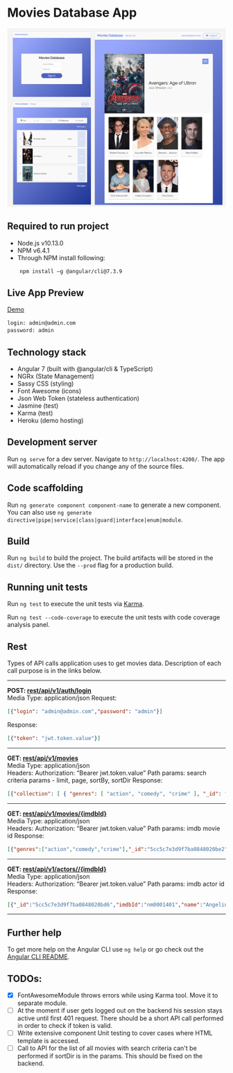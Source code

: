# Movies Database App
![picture alt](./doc/moviesapp.png?raw=true "moviesapp")

## Required to run project
* Node.js v10.13.0
* NPM v6.4.1
* Through NPM install following:
```sh
	npm install –g @angular/cli@7.3.9
```


Live App Preview
----------------------------------------------------------

[Demo](https://movie-database-app.herokuapp.com/)
```sh
login: admin@admin.com
password: admin
```

## Technology stack
* Angular 7 (built with @angular/cli & TypeScript)
* NGRx (State Management)
* Sassy CSS (styling)
* Font Awesome (icons)
* Json Web Token (stateless authentication)
* Jasmine (test)
* Karma (test)
* Heroku (demo hosting)


## Development server

Run `ng serve` for a dev server. Navigate to `http://localhost:4200/`. The app will automatically reload if you change any of the source files.

## Code scaffolding

Run `ng generate component component-name` to generate a new component. You can also use `ng generate directive|pipe|service|class|guard|interface|enum|module`.

## Build

Run `ng build` to build the project. The build artifacts will be stored in the `dist/` directory. Use the `--prod` flag for a production build.

## Running unit tests

Run `ng test` to execute the unit tests via [Karma](https://karma-runner.github.io).

Run `ng test --code-coverage` to execute the unit tests with code coverage analysis panel.

## Rest
Types of API calls application uses to get movies data.
Description of each call purpose is in the links below.
- - - -
__POST: [rest/api/v1/auth/login](https://marblejs.docs.apiary.io/#reference/authorization/login/authorize-user)__  
Media Type: application/json
Request:  
```json
[{"login": "admin@admin.com","password": "admin"}]
```
Response:  
```json
[{"token": "jwt.token.value"}]
```
- - - -
__GET: [rest/api/v1/movies](https://marblejs.docs.apiary.io/#reference/movies/movie-list/get-all-movies)__  
Media Type: application/json  
Headers: Authorization: “Bearer jwt.token.value”
Path params: search criteria params - limit, page, sortBy, sortDir
Response:  
```json
[{"collection": [ { "genres": [ "action", "comedy", "crime" ], "_id": "5cc5c7e3d9f7ba0848020be2", "imdbId": "tt0356910", "title": "Mr. & Mrs. Smith", "director": "Doug Liman", "year": 2005, "metascore": 55, "actors": [ { "imdbId": "nm0000093", "name": "Brad Pitt" }, { "imdbId": "nm0001401", "name": "Angelina Jolie" } ], "posterUrl": "https://marblejs-example.herokuapp.com/api/v1/assets/img/movies/tt0356910.jpg", "__v": 0 }, { "genres": [ "action", "adventure", "sci-fi" ], "_id": "5cc5c7e3d9f7ba0848020be5", "imdbId": "tt1228705", "title": "Iron Man 2", "director": "Jon Favreau", "year": 2010, "metascore": 57, "actors": [ { "imdbId": "nm0000375", "name": "Robert Downey Jr." }, { "imdbId": "nm0000569", "name": "Gwyneth Paltrow" } ], "posterUrl": "https://marblejs-example.herokuapp.com/api/v1/assets/img/movies/tt1228705.jpg", "__v": 0 }, { "genres": [ "action", "adventure", "crime" ], "_id": "5cc5c7e3d9f7ba0848020be3", "imdbId": "tt0988045", "title": "Sherlock Holmes", "director": "Guy Ritchie", "year": 2009, "metascore": 57, "actors": [ { "imdbId": "nm0000375", "name": "Robert Downey Jr." } ], "posterUrl": "https://marblejs-example.herokuapp.com/api/v1/assets/img/movies/tt0988045.jpg", "__v": 0 } ], "total": 11}]
```
- - - -
__GET: [rest/api/v1/movies/{imdbId}](https://marblejs.docs.apiary.io/reference/movies/movie/get-single-movie)__  
Media Type: application/json  
Headers: Authorization: “Bearer jwt.token.value”
Path params: imdb movie id
Response:  
```json
[{"genres":["action","comedy","crime"],"_id":"5cc5c7e3d9f7ba0848020be2","imdbId":"tt0356910","title":"Mr. & Mrs. Smith","director":"Doug Liman","year":2005,"metascore":55,"actors":[{"imdbId":"nm0000093","name":"Brad Pitt"},{"imdbId":"nm0001401","name":"Angelina Jolie"}],"posterUrl":"https://marblejs-example.herokuapp.com/api/v1/assets/img/movies/tt0356910.jpg","__v":0}]
```
- - - -
__GET: [rest/api/v1/actors//{imdbId}](https://marblejs.docs.apiary.io/reference/actors/actor/get-single-actor)__  
Media Type: application/json  
Headers: Authorization: “Bearer jwt.token.value”
Path params: imdb actor id
Response:  
```json
[{"_id":"5cc5c7e3d9f7ba0848020bd6","imdbId":"nm0001401","name":"Angelina Jolie","birthday":"Wed Jun 04 1975 00:00:00 GMT+0000 (Coordinated Universal Time)","country":"USA","gender":"female","photoUrl":"https://marblejs-example.herokuapp.com/api/v1/assets/img/actors/nm0001401.jpg","__v":0}]
```
- - - -

## Further help

To get more help on the Angular CLI use `ng help` or go check out the [Angular CLI README](https://github.com/angular/angular-cli/blob/master/README.md).


## TODOs:
- [x] FontAwesomeModule throws errors while using Karma tool. Move it to separate module.
- [ ] At the moment if user gets logged out on the backend his session stays active until first 401 request. There should be a short API call performed in order to check if token is valid.   
- [ ] Write extensive component Unit testing to cover cases where HTML template is accessed.
- [ ] Call to API for the list of all movies with search criteria can't be performed if sortDir is in the params. This should be fixed on the backend.
